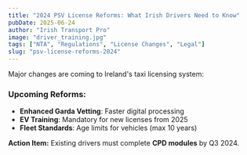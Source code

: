 ```yaml
---
title: "2024 PSV License Reforms: What Irish Drivers Need to Know"
pubDate: 2025-06-24
author: "Irish Transport Pro"
image: "driver_training.jpg"
tags: ["NTA", "Regulations", "License Changes", "Legal"]
slug: "psv-license-reforms-2024"
---
```


Major changes are coming to Ireland's taxi licensing system:

### Upcoming Reforms:

- **Enhanced Garda Vetting**: Faster digital processing
- **EV Training**: Mandatory for new licenses from 2025
- **Fleet Standards**: Age limits for vehicles (max 10 years)

**Action Item:** Existing drivers must complete **CPD modules** by Q3 2024.
